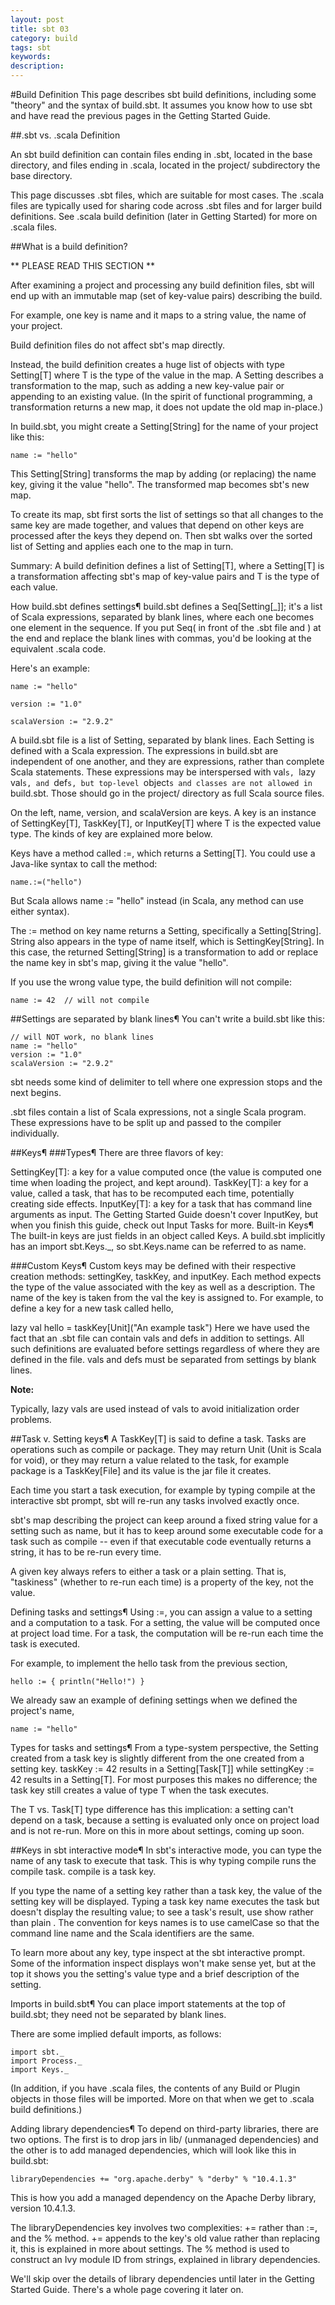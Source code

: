 ```yaml
---
layout: post
title: sbt 03
category: build
tags: sbt
keywords: 
description: 
---
```

#Build Definition
This page describes sbt build definitions, including some "theory" and the syntax of build.sbt. It assumes you know how to use sbt and have read the previous pages in the Getting Started Guide.

##.sbt vs. .scala Definition

An sbt build definition can contain files ending in .sbt, located in the base directory, and files ending in .scala, located in the project/ subdirectory the base directory.

This page discusses .sbt files, which are suitable for most cases. The .scala files are typically used for sharing code across .sbt files and for larger build definitions. See .scala build definition (later in Getting Started) for more on .scala files.

##What is a build definition?

** PLEASE READ THIS SECTION **

After examining a project and processing any build definition files, sbt will end up with an immutable map (set of key-value pairs) describing the build.

For example, one key is name and it maps to a string value, the name of your project.

Build definition files do not affect sbt's map directly.

Instead, the build definition creates a huge list of objects with type Setting[T] where T is the type of the value in the map. A Setting describes a transformation to the map, such as adding a new key-value pair or appending to an existing value. (In the spirit of functional programming, a transformation returns a new map, it does not update the old map in-place.)

In build.sbt, you might create a Setting[String] for the name of your project like this:
~~~
name := "hello"
~~~
This Setting[String] transforms the map by adding (or replacing) the name key, giving it the value "hello". The transformed map becomes sbt's new map.

To create its map, sbt first sorts the list of settings so that all changes to the same key are made together, and values that depend on other keys are processed after the keys they depend on. Then sbt walks over the sorted list of Setting and applies each one to the map in turn.

Summary: A build definition defines a list of Setting[T], where a Setting[T] is a transformation affecting sbt's map of key-value pairs and T is the type of each value.

How build.sbt defines settings¶
build.sbt defines a Seq[Setting[_]]; it's a list of Scala expressions, separated by blank lines, where each one becomes one element in the sequence. If you put Seq( in front of the .sbt file and ) at the end and replace the blank lines with commas, you'd be looking at the equivalent .scala code.

Here's an example:
~~~
name := "hello"

version := "1.0"

scalaVersion := "2.9.2"
~~~
A build.sbt file is a list of Setting, separated by blank lines. Each Setting is defined with a Scala expression. The expressions in build.sbt are independent of one another, and they are expressions, rather than complete Scala statements. These expressions may be interspersed with val`s, `lazy val`s, and `def`s,
but top-level `object`s and classes are not allowed in `build.sbt. Those should go in the project/ directory as full Scala source files.

On the left, name, version, and scalaVersion are keys. A key is an instance of SettingKey[T], TaskKey[T], or InputKey[T] where T is the expected value type. The kinds of key are explained more below.

Keys have a method called :=, which returns a Setting[T]. You could use a Java-like syntax to call the method:
~~~
name.:=("hello")
~~~
But Scala allows name := "hello" instead (in Scala, any method can use either syntax).

The := method on key name returns a Setting, specifically a Setting[String]. String also appears in the type of name itself, which is SettingKey[String]. In this case, the returned Setting[String] is a transformation to add or replace the name key in sbt's map, giving it the value "hello".

If you use the wrong value type, the build definition will not compile:
~~~
name := 42  // will not compile
~~~
##Settings are separated by blank lines¶
You can't write a build.sbt like this:
~~~
// will NOT work, no blank lines
name := "hello"
version := "1.0"
scalaVersion := "2.9.2"
~~~
sbt needs some kind of delimiter to tell where one expression stops and the next begins.

.sbt files contain a list of Scala expressions, not a single Scala program. These expressions have to be split up and passed to the compiler individually.

##Keys¶
###Types¶
There are three flavors of key:

SettingKey[T]: a key for a value computed once (the value is computed one time when loading the project, and kept around).
TaskKey[T]: a key for a value, called a task, that has to be recomputed each time, potentially creating side effects.
InputKey[T]: a key for a task that has command line arguments as input. The Getting Started Guide doesn't cover InputKey, but when you finish this guide, check out Input Tasks for more.
Built-in Keys¶
The built-in keys are just fields in an object called Keys. A build.sbt implicitly has an import sbt.Keys._, so sbt.Keys.name can be referred to as name.

###Custom Keys¶
Custom keys may be defined with their respective creation methods: settingKey, taskKey, and inputKey. Each method expects the type of the value associated with the key as well as a description. The name of the key is taken from the val the key is assigned to. For example, to define a key for a new task called hello,

lazy val hello = taskKey[Unit]("An example task")
Here we have used the fact that an .sbt file can contain vals and defs in addition to settings. All such definitions are evaluated before settings regardless of where they are defined in the file. vals and defs must be separated from settings by blank lines.

**Note:**

Typically, lazy vals are used instead of vals to avoid initialization order problems.

##Task v. Setting keys¶
A TaskKey[T] is said to define a task. Tasks are operations such as compile or package. They may return Unit (Unit is Scala for void), or they may return a value related to the task, for example package is a TaskKey[File] and its value is the jar file it creates.

Each time you start a task execution, for example by typing compile at the interactive sbt prompt, sbt will re-run any tasks involved exactly once.

sbt's map describing the project can keep around a fixed string value for a setting such as name, but it has to keep around some executable code for a task such as compile -- even if that executable code eventually returns a string, it has to be re-run every time.

A given key always refers to either a task or a plain setting. That is, "taskiness" (whether to re-run each time) is a property of the key, not the value.

Defining tasks and settings¶
Using :=, you can assign a value to a setting and a computation to a task. For a setting, the value will be computed once at project load time. For a task, the computation will be re-run each time the task is executed.

For example, to implement the hello task from the previous section,
~~~
hello := { println("Hello!") }
~~~
We already saw an example of defining settings when we defined the project's name,
~~~
name := "hello"
~~~
Types for tasks and settings¶
From a type-system perspective, the Setting created from a task key is slightly different from the one created from a setting key. taskKey := 42 results in a Setting[Task[T]] while settingKey := 42 results in a Setting[T]. For most purposes this makes no difference; the task key still creates a value of type T when the task executes.

The T vs. Task[T] type difference has this implication: a setting can't depend on a task, because a setting is evaluated only once on project load and is not re-run. More on this in more about settings, coming up soon.

##Keys in sbt interactive mode¶
In sbt's interactive mode, you can type the name of any task to execute that task. This is why typing compile runs the compile task. compile is a task key.

If you type the name of a setting key rather than a task key, the value of the setting key will be displayed. Typing a task key name executes the task but doesn't display the resulting value; to see a task's result, use show <task name> rather than plain <task name>. The convention for keys names is to use camelCase so that the command line name and the Scala identifiers are the same.

To learn more about any key, type inspect <keyname> at the sbt interactive prompt. Some of the information inspect displays won't make sense yet, but at the top it shows you the setting's value type and a brief description of the setting.

Imports in build.sbt¶
You can place import statements at the top of build.sbt; they need not be separated by blank lines.

There are some implied default imports, as follows:
~~~
import sbt._
import Process._
import Keys._
~~~
(In addition, if you have .scala files, the contents of any Build or Plugin objects in those files will be imported. More on that when we get to .scala build definitions.)

Adding library dependencies¶
To depend on third-party libraries, there are two options. The first is to drop jars in lib/ (unmanaged dependencies) and the other is to add managed dependencies, which will look like this in build.sbt:
~~~
libraryDependencies += "org.apache.derby" % "derby" % "10.4.1.3"
~~~
This is how you add a managed dependency on the Apache Derby library, version 10.4.1.3.

The libraryDependencies key involves two complexities: += rather than :=, and the % method. += appends to the key's old value rather than replacing it, this is explained in more about settings. The % method is used to construct an Ivy module ID from strings, explained in library dependencies.

We'll skip over the details of library dependencies until later in the Getting Started Guide. There's a whole page covering it later on.